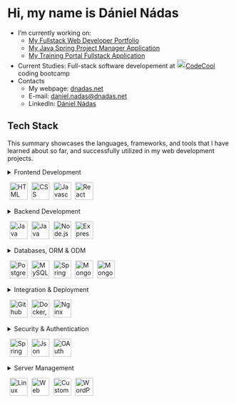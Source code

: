 # Hi, my name is Dániel Nádas

- I’m currently working on:
    - [My Fullstack Web Developer Portfolio](https://github.com/DNadas98/portfolio-backend-nestjs)
    - [My Java Spring Project Manager Application](https://github.com/DNadas98/spring-project-manager)
    - [My Training Portal Fullstack Application](https://github.com/DNadas98/training-portal)
- Current Studies: Full-stack software developement at [<img
        src="https://avatars.githubusercontent.com/u/43291578?s=200&v=4"
        alt="codecool"
        width="20"
        height="20"
      />CodeCool](https://codecool.com/en/) coding bootcamp
- Contacts
    - My webpage: [dnadas.net](https://dnadas.net)
    - E-mail: [daniel.nadas@dnadas.net](mailto:daniel.nadas@dnadas.net)
    - LinkedIn: [Dániel Nádas](https://www.linkedin.com/in/daniel-nadas)

<h2>Tech Stack</h2>
<p>This summary showcases the languages, frameworks, and tools that I have learned about so far, and successfully utilized in my web development projects.</p>
<details>
<summary>
    Frontend Development
    <p align="left">
      <img src="https://dnadas.net/wp-content/uploads/2023/12/icons8-html-96.webp" alt="HTML" style="height:40px; margin-left:5px">
      <img src="https://dnadas.net/wp-content/uploads/2023/12/icons8-css-96.webp" alt="CSS" style="height:40px; margin-left:5px">
      <img src="https://dnadas.net/wp-content/uploads/2023/12/icons8-javascript-96.webp" alt="Javascript" style="height:40px; margin-left:5px">
      <img src="https://dnadas.net/wp-content/uploads/2023/12/icons8-react-js-100.webp" alt="React JS" style="height:40px; margin-left:5px">
    </p>
</summary>
<ul>
  <li>HTML</li>
  <li>CSS</li>
  <li>Javascript</li>
  <li>React JS</li>
</ul>
</details>
<details>
  <summary>
    Backend Development
    <p align="left"> 
      <img src="https://dnadas.net/wp-content/uploads/2023/12/icons8-java-96.webp" alt="Java" style="width:40px;height:40px; margin-left:5px">
      <img src="https://dnadas.net/wp-content/uploads/2023/12/icons8-spring-boot-96.webp" alt="Java Spring" style="width:40px;height:40px; margin-left:5px">
      <img src="https://dnadas.net/wp-content/uploads/2023/12/icons8-node-js-96.webp" alt="Node.js" style="width:40px;height:40px; margin-left:5px">
      <img src="https://dnadas.net/wp-content/uploads/2023/12/icons8-express-js-80.webp" alt="Express JS" style="width:40px;height:40px; margin-left:5px">
    </p>
  </summary>
  <ul>
    <li>Java</li>
    <li>Java Spring</li>
    <li>Node.js</li>
    <li>Express JS</li>
  </ul>
</details>  
<details>
  <summary>
    Databases, ORM & ODM
    <p align="left"> 
      <img src="https://dnadas.net/wp-content/uploads/2023/12/icons8-postgresql-96.webp" alt="PostgreSQL" style="width:40px;height:40px; margin-left:5px">
      <img src="https://dnadas.net/wp-content/uploads/2023/12/icons8-mysql-96-1.webp" alt="MySQL" style="width:40px;height:40px; margin-left:5px">
      <img src="https://dnadas.net/wp-content/uploads/2023/12/icons8-spring-boot-96.webp" alt="Spring Data JPA" style="width:40px;height:40px; margin-left:5px">
      <img src="https://dnadas.net/wp-content/uploads/2023/12/icons8-mongodb-a-cross-platform-document-oriented-database-program-96.webp" alt="MongoDB" style="width:40px;height:40px; margin-left:5px">
      <img src="https://dnadas.net/wp-content/uploads/2023/12/icons8-mongoose-96.png" alt="MongoDB" style="width:40px;height:40px; margin-left:5px">
    </p>
  </summary>     
  <ul>
    <li>PostgreSQL</li>
    <li>MySQL</li>
    <li>Spring Data JPA</li>
    <li>MongoDB</li>
    <li>Mongoose JS</li>
  </ul>
</details>  
<details>
  <summary>
    Integration & Deployment
    <p align="left">
      <img src="https://dnadas.net/wp-content/uploads/2023/12/GitHub-Actions.webp" alt="Github Actions" style="width:40px;height:40px; margin-left:5px">
      <img src="https://dnadas.net/wp-content/uploads/2023/12/icons8-docker-96.webp" alt="Docker, Docker Compose" style="width:40px;height:40px; margin-left:5px">
      <img src="https://dnadas.net/wp-content/uploads/2023/12/icons8-nginx-96.webp" alt="Nginx" style="width:40px;height:40px; margin-left:5px">
    </p>
  </summary> 
  <ul>
    <li>Github Actions</li>
    <li>Docker, Docker Compose</li>
    <li>Nginx</li>
  </ul>
</details> 
<details>
  <summary>
    Security & Authentication
    <p align="left">
      <img src="https://dnadas.net/wp-content/uploads/2023/12/icons8-spring-boot-96.webp" alt="Spring Security" style="width:40px;height:40px; margin-left:5px">
      <img src="https://dnadas.net/wp-content/uploads/2023/12/icons8-jwt-96.png" alt="Json Web Token" style="width:40px;height:40px; margin-left:5px">
      <img src="https://dnadas.net/wp-content/uploads/2023/12/Oauth_logo.svg_.webp" alt="OAuth 2.0" style="width:40px;height:40px; margin-left:5px">
    </p>
  </summary> 
  <ul>
    <li>Spring Security</li>
    <li>Custom Express JS Implementation</li>
    <li>Json Web Token</li>
    <li>OAuth 2.0</li>
  </ul>
</details>  
<details>
  <summary>
    Server Management
    <p align="left">
      <img src="https://dnadas.net/wp-content/uploads/2023/12/icons8-linux-96.webp" alt="Linux Server (VPS)" style="width:40px;height:40px; margin-left:5px">
      <img src="https://dnadas.net/wp-content/uploads/2024/01/icons8-storage-1.png" alt="Web Storage, E-mail, FTP Administration" style="width:40px;height:40px; margin-left:5px; background-color:#fff; border-radius:3px">
      <img src="https://dnadas.net/wp-content/uploads/2024/01/icons8-email-100.png" alt="Custom E-mail Server" style="width:40px;height:40px; margin-left:5px; background-color:#fff; border-radius:3px">
      <img src="https://dnadas.net/wp-content/uploads/2024/01/icons8-wordpress-100.png" alt="WordPress CMS" style="width:40px;height:40px; margin-left:5px;">
    </p>
  </summary>
  <ul>
    <li>Linux Server (VPS)</li>
    <li>Custom E-mail Server</li>
    <li>Web Storage, E-mail, FTP Administration</li>
    <li>WordPress CMS</li>
  </ul>
</details>
